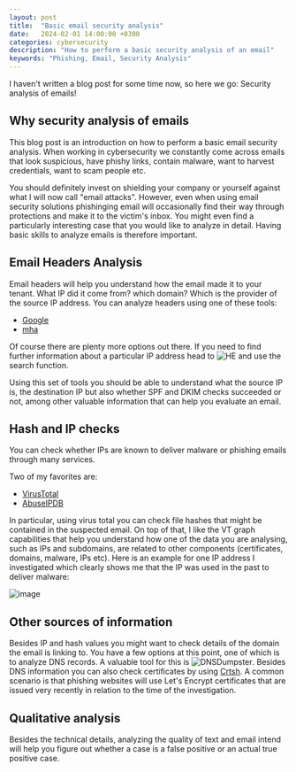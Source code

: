 ```yaml
---
layout: post
title:  "Basic email security analysis"
date:   2024-02-01 14:00:00 +0300
categories: cybersecurity
description: "How to perform a basic security analysis of an email"
keywords: "Phishing, Email, Security Analysis"
---
```


I haven't written a blog post for some time now, so here we go: Security analysis of emails!

## Why security analysis of emails

This blog post is an introduction on how to perform a basic email security analysis. When working in cybersecurity we constantly come across emails that look suspicious, have phishy links, contain malware, want to harvest credentials, want to scam people etc. 

You should definitely invest on shielding your company or yourself against what I will now call "email attacks". However, even when using email security solutions phishinging email will occasionally find their way through protections and make it to the victim's inbox. You might even find a particularly interesting case that you would like to analyze in detail. Having basic skills to analyze emails is therefore important.

## Email Headers Analysis

Email headers will help you understand how the email made it to your tenant. What IP did it come from? which domain? Which is the provider of the source IP address. You can analyze headers using one of these tools:

- [Google](https://toolbox.googleapps.com/apps/messageheader/)
- [mha](https://mha.azurewebsites.net/)

Of course there are plenty more options out there. If you need to find further information about a particular IP address head to ![HE](https://bgp.he.net/) and use the search function.

Using this set of tools you should be able to understand what the source IP is, the destination IP but also whether SPF and DKIM checks succeeded or not, among other valuable information that can help you evaluate an email. 

## Hash and IP checks

You can check whether IPs are known to deliver malware or phishing emails through many services. 

Two of my favorites are:

- [VirusTotal](https://www.virustotal.com/gui/home/upload)
- [AbuseIPDB](https://www.abuseipdb.com/)

In particular, using virus total you can check file hashes that might be contained in the suspected email. On top of that, I like the VT graph capabilities that help you understand how one of the data you are analysing, such as IPs and subdomains, are related to other components (certificates, domains, malware, IPs etc). Here is an example for one IP address I investigated which clearly shows me that the IP was used in the past to deliver malware:

![image]({{site.baseurl}}/docs/assets/images/2024/vtgraph.png "Virus Total map")

## Other sources of information

Besides IP and hash values you might want to check details of the domain the email is linking to. You have a few options at this point, one of which is to analyze DNS records. A valuable tool for this is ![DNSDumpster](https://dnsdumpster.com/). Besides DNS information you can also check certificates by using [Crtsh](https://crt.sh/). A common scenario is that phishing websites will use Let's Encrypt certificates that are issued very recently in relation to the time of the investigation. 

## Qualitative analysis

Besides the technical details, analyzing the quality of text and email intend will help you figure out whether a case is a false positive or an actual true positive case. 
